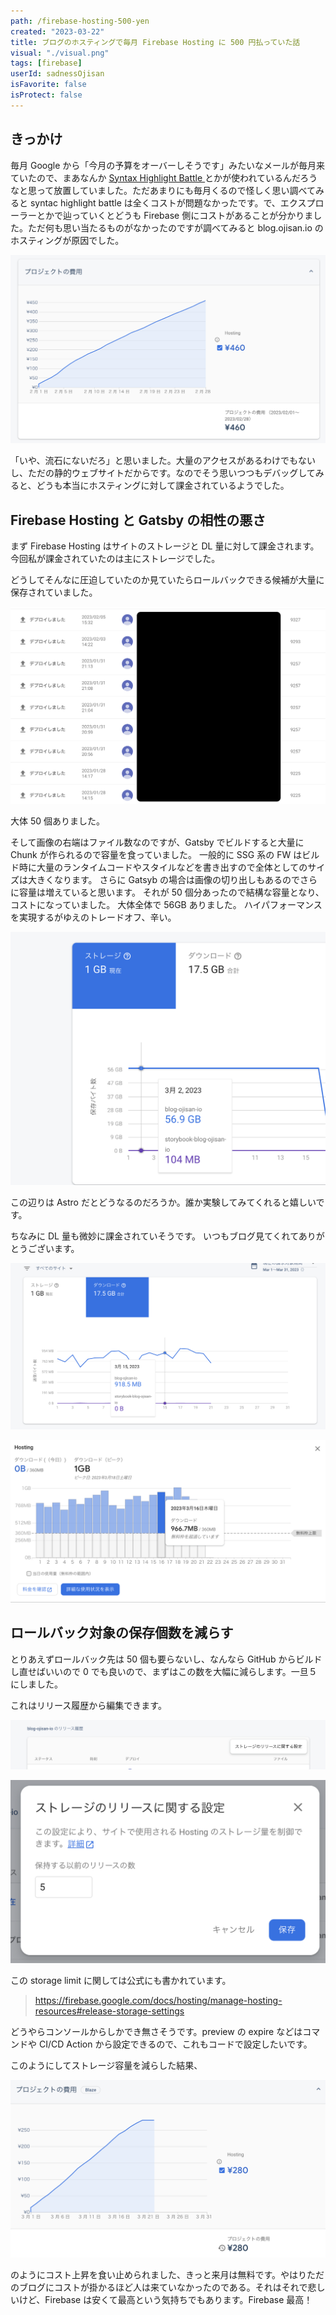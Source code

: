```yaml
---
path: /firebase-hosting-500-yen
created: "2023-03-22"
title: ブログのホスティングで毎月 Firebase Hosting に 500 円払っていた話
visual: "./visual.png"
tags: [firebase]
userId: sadnessOjisan
isFavorite: false
isProtect: false
---
```


## きっかけ

毎月 Google から「今月の予算をオーバーしそうです」みたいなメールが毎月来ていたので、まあなんか [Syntax Highlight Battle
](https://syntax-highlight-battle.ojisan.dev/) とかが使われているんだろうなと思って放置していました。ただあまりにも毎月くるので怪しく思い調べてみると syntac highlight battle は全くコストが問題なかったです。で、エクスプローラーとかで辿っていくとどうも Firebase 側にコストがあることが分かりました。ただ何も思い当たるものがなかったのですが調べてみると blog.ojisan.io のホスティングが原因でした。

![cost](./cost.png)

「いや、流石にないだろ」と思いました。大量のアクセスがあるわけでもないし、ただの静的ウェブサイトだからです。なのでそう思いつつもデバッグしてみると、どうも本当にホスティングに対して課金されているようでした。

## Firebase Hosting と Gatsby の相性の悪さ

まず Firebase Hosting はサイトのストレージと DL 量に対して課金されます。今回私が課金されていたのは主にストレージでした。

どうしてそんなに圧迫していたのか見ていたらロールバックできる候補が大量に保存されていました。

![list](./list.png)

大体 50 個ありました。

そして画像の右端はファイル数なのですが、Gatsby でビルドすると大量に Chunk が作られるので容量を食っていました。
一般的に SSG 系の FW はビルド時に大量のランタイムコードやスタイルなどを書き出すので全体としてのサイズは大きくなります。
さらに Gatsyb の場合は画像の切り出しもあるのでさらに容量は増えていると思います。
それが 50 個分あったので結構な容量となり、コストになっていました。
大体全体で 56GB ありました。
ハイパフォーマンスを実現するがゆえのトレードオフ、辛い。

![GB](./gb.png)

この辺りは Astro だとどうなるのだろうか。誰か実験してみてくれると嬉しいです。

ちなみに DL 量も微妙に課金されていそうです。
いつもブログ見てくれてありがとうございます。

![dlgb](./dlgb.png)

![dlcost](./dlcost.png)

## ロールバック対象の保存個数を減らす

とりあえずロールバック先は 50 個も要らないし、なんなら GitHub からビルドし直せばいいので 0 でも良いので、まずはこの数を大幅に減らします。一旦５にしました。

これはリリース履歴から編集できます。

![release](./release.png)

![edit](./edit.png)

この storage limit に関しては公式にも書かれています。

> https://firebase.google.com/docs/hosting/manage-hosting-resources#release-storage-settings

どうやらコンソールからしかでき無さそうです。preview の expire などはコマンドや CI/CD Action から設定できるので、これもコードで設定したいです。

このようにしてストレージ容量を減らした結果、

![stay](./stay.png)

のようにコスト上昇を食い止められました、きっと来月は無料です。やはりただのブログにコストが掛かるほど人は来ていなかったのである。それはそれで悲しいけど、Firebase は安くて最高という気持ちでもあります。Firebase 最高！
